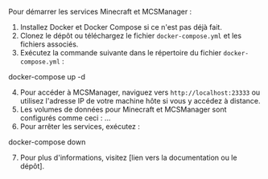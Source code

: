 Pour démarrer les services Minecraft et MCSManager :

1. Installez Docker et Docker Compose si ce n'est pas déjà fait.
2. Clonez le dépôt ou téléchargez le fichier `docker-compose.yml` et les fichiers associés.
3. Exécutez la commande suivante dans le répertoire du fichier `docker-compose.yml` :

docker-compose up -d

4. Pour accéder à MCSManager, naviguez vers `http://localhost:23333` ou utilisez l'adresse IP de votre machine hôte si vous y accédez à distance.
5. Les volumes de données pour Minecraft et MCSManager sont configurés comme ceci : ...
6. Pour arrêter les services, exécutez :

docker-compose down

7. Pour plus d'informations, visitez [lien vers la documentation ou le dépôt].
